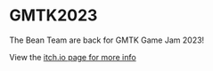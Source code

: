 # GMTK2023
The Bean Team are back for GMTK Game Jam 2023!

View the [itch.io page for more info](https://carlpilot.itch.io/bang-for-your-buck)
